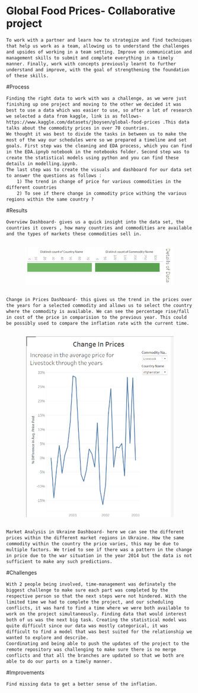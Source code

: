 # Global Food Prices- Collaborative project 

	To work with a partner and learn how to strategize and find techniques that help us work as a team, allowing us to understand the challenges and upsides of working in a team setting. Improve on communication and management skills to submit and complete everything in a timely manner. Finally, work with concepts previously learnt to further understand and improve, with the goal of strengthening the foundation of these skills.

#Process
	
	Finding the right data to work with was a challenge, as we were just finishing up one project and moving to the other we decided it was best to use a data which was easier to use, so after a lot of research we selected a data from kaggle, link is as follows- https://www.kaggle.com/datasets/jboysen/global-food-prices .This data talks about the commodity prices in over 70 countries. 
	We thought it was best to divide the tasks in between us to make the most of the way our schedules were so we prepared a timeline and set goals. First step was the cleaning and EDA process, which you can find in the EDA.ipnyb notebook in the notebooks folder. Second step was to create the statistical models using python and you can find these details in modelling.ipynb.
	The last step was to create the visuals and dashboard for our data set to answer the questions as follows :
		1) The trend in change of price for various commodities in the different countries 
		2) To see if there change in commodity price withing the various regions within the same country ? 


#Results

	Overview Dashboard- gives us a quick insight into the data set, the countries it covers , how many countries and commodities are available and the types of markets these commodities sell in.

 <div style="display: flex; justify-content: center;">
    <p align="center">
        <img src="Data\images\Screenshot 2025-01-08 160513.png" width="400">
    </p>
</div>
 
	
	Change in Prices Dashboard- this gives us the trend in the prices over the years for a selected commodity and allows us to select the country where the commodity is available. We can see the percentage rise/fall in cost of the price in comparision to the previous year. This could be possibly used to compare the inflation rate with the current time.

  <div style="display: flex; justify-content: center;">
    <p align="center">
        <img src="Data\images\Screenshot 2025-01-08 161105.png" width="400">
    </p>
</div>


 
	
	Market Analysis in Ukraine Dashboard- here we can see the different prices within the different market regions in Ukraine. How the same commodity within the country the price varies, this may be due to multiple factors. We tried to see if there was a pattern in the change in price due to the war situation in the year 2014 but the data is not sufficient to make any such predictions.


#Challenges

	With 2 people being involved, time-management was definately the biggest challenge to make sure each part was completed by the respective person so that the next steps were not hindered. With the limited time we had to complete the project, and our scheduling conflicts, it was hard to find a time where we were both available to work on the project simultaneously. Finding data that would interest both of us was the next big task. Creating the statistical model was quite difficult since our data was mostly categorical, it was difficult to find a model that was best suited for the relationship we wanted to explore and describe. 
	Coordinating and being able to push the updates of the project to the remote repository was challenging to make sure there is no merge conflicts and that all the branches are updated so that we both are able to do our parts on a timely manner.

 #Improvements

 	Find missing data to get a better sense of the inflation. 
